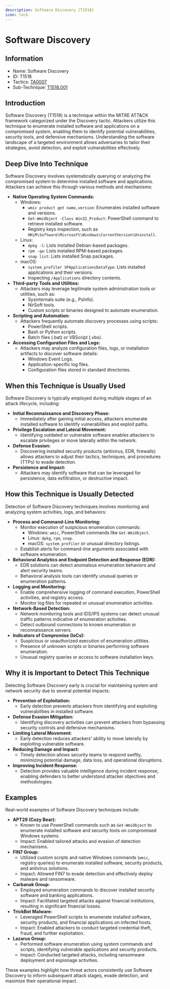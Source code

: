 ```yaml
---
description: Software Discovery [T1518]
icon: lock
---
```


# Software Discovery

## Information

- Name: Software Discovery
- ID: T1518
- Tactics: [TA0007](../TA0007/TA0007.md)
- Sub-Technique: [T1518.001](T1518.001.md)

## Introduction

Software Discovery (T1518) is a technique within the MITRE ATT\&CK framework categorized under the Discovery tactic. Attackers utilize this technique to enumerate installed software and applications on a compromised system, enabling them to identify potential vulnerabilities, security tools, and defensive mechanisms. Understanding the software landscape of a targeted environment allows adversaries to tailor their strategies, avoid detection, and exploit vulnerabilities effectively.

## Deep Dive Into Technique

Software Discovery involves systematically querying or analyzing the compromised system to determine installed software and applications. Attackers can achieve this through various methods and mechanisms:

- **Native Operating System Commands:**
  - Windows:
    - `wmic product get name,version`: Enumerates installed software and versions.
    - `Get-WmiObject -Class Win32_Product`: PowerShell command to retrieve installed software.
    - Registry keys inspection, such as `HKLM\Software\Microsoft\Windows\CurrentVersion\Uninstall`.
  - Linux:
    - `dpkg -l`: Lists installed Debian-based packages.
    - `rpm -qa`: Lists installed RPM-based packages.
    - `snap list`: Lists installed Snap packages.
  - macOS:
    - `system_profiler SPApplicationsDataType`: Lists installed applications and their versions.
    - Inspecting `/Applications` directory contents.
- **Third-party Tools and Utilities:**
  - Attackers may leverage legitimate system administration tools or utilities, such as:
    - Sysinternals suite (e.g., PsInfo).
    - NirSoft tools.
    - Custom scripts or binaries designed to automate enumeration.
- **Scripting and Automation:**
  - Attackers frequently automate discovery processes using scripts:
    - PowerShell scripts.
    - Bash or Python scripts.
    - Batch files (.bat) or VBScript (.vbs).
- **Accessing Configuration Files and Logs:**
  - Attackers may analyze configuration files, logs, or installation artifacts to discover software details:
    - Windows Event Logs.
    - Application-specific log files.
    - Configuration files stored in standard directories.

## When this Technique is Usually Used

Software Discovery is typically employed during multiple stages of an attack lifecycle, including:

- **Initial Reconnaissance and Discovery Phase:**
  - Immediately after gaining initial access, attackers enumerate installed software to identify vulnerabilities and exploit paths.
- **Privilege Escalation and Lateral Movement:**
  - Identifying outdated or vulnerable software enables attackers to escalate privileges or move laterally within the network.
- **Defense Evasion:**
  - Discovering installed security products (antivirus, EDR, firewalls) allows attackers to adjust their tactics, techniques, and procedures (TTPs) to evade detection.
- **Persistence and Impact:**
  - Attackers may identify software that can be leveraged for persistence, data exfiltration, or destructive impact.

## How this Technique is Usually Detected

Detection of Software Discovery techniques involves monitoring and analyzing system activities, logs, and behaviors:

- **Process and Command-Line Monitoring:**
  - Monitor execution of suspicious enumeration commands:
    - Windows: `wmic`, PowerShell commands like `Get-WmiObject`.
    - Linux: `dpkg`, `rpm`, `snap`.
    - macOS: `system_profiler` or unusual directory listings.
  - Establish alerts for command-line arguments associated with software enumeration.
- **Behavioral Analytics and Endpoint Detection and Response (EDR):**
  - EDR solutions can detect anomalous enumeration behaviors and alert security teams.
  - Behavioral analysis tools can identify unusual queries or enumeration patterns.
- **Logging and Monitoring:**
  - Enable comprehensive logging of command execution, PowerShell activities, and registry access.
  - Monitor log files for repeated or unusual enumeration activities.
- **Network-Based Detection:**
  - Network monitoring tools and IDS/IPS systems can detect unusual traffic patterns indicative of enumeration activities.
  - Detect outbound connections to known enumeration or reconnaissance servers.
- **Indicators of Compromise (IoCs):**
  - Suspicious or unauthorized execution of enumeration utilities.
  - Presence of unknown scripts or binaries performing software enumeration.
  - Unusual registry queries or access to software installation keys.

## Why it is Important to Detect This Technique

Detecting Software Discovery early is crucial for maintaining system and network security due to several potential impacts:

- **Prevention of Exploitation:**
  - Early detection prevents attackers from identifying and exploiting vulnerabilities in installed software.
- **Defense Evasion Mitigation:**
  - Identifying discovery activities can prevent attackers from bypassing security controls and defensive mechanisms.
- **Limiting Lateral Movement:**
  - Early detection reduces attackers' ability to move laterally by exploiting vulnerable software.
- **Reducing Damage and Impact:**
  - Timely detection allows security teams to respond swiftly, minimizing potential damage, data loss, and operational disruptions.
- **Improving Incident Response:**
  - Detection provides valuable intelligence during incident response, enabling defenders to better understand attacker objectives and methodologies.

## Examples

Real-world examples of Software Discovery techniques include:

- **APT29 (Cozy Bear):**
  - Known to use PowerShell commands such as `Get-WmiObject` to enumerate installed software and security tools on compromised Windows systems.
  - Impact: Enabled tailored attacks and evasion of detection mechanisms.
- **FIN7 Group:**
  - Utilized custom scripts and native Windows commands (`wmic`, registry queries) to enumerate installed software, security products, and antivirus solutions.
  - Impact: Allowed FIN7 to evade detection and effectively deploy malware and ransomware.
- **Carbanak Group:**
  - Employed enumeration commands to discover installed security software and banking applications.
  - Impact: Facilitated targeted attacks against financial institutions, resulting in significant financial losses.
- **TrickBot Malware:**
  - Leveraged PowerShell scripts to enumerate installed software, security products, and financial applications on infected hosts.
  - Impact: Enabled attackers to conduct targeted credential theft, fraud, and further exploitation.
- **Lazarus Group:**
  - Performed software enumeration using system commands and scripts, identifying vulnerable applications and security products.
  - Impact: Conducted targeted attacks, including ransomware deployment and espionage activities.

These examples highlight how threat actors consistently use Software Discovery to inform subsequent attack stages, evade detection, and maximize their operational impact.
